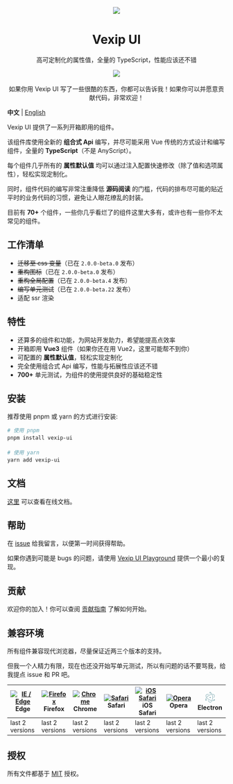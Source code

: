 <p align="center">
  <a href="https://www.vexipui.com/" target="_blank" rel="noopener noreferrer">
    <img
      src="https://raw.githubusercontent.com/qmhc/vexip-ui/main/docs/public/logo.png"
      style="width: 180px;"
    />
  </a>
</p>

<h1 align="center">Vexip UI</h1>

<p align="center">
  高可定制化的属性值，全量的 TypeScript，性能应该还不错
</p>

<p align="center">
  <img src="https://img.shields.io/github/package-json/v/qmhc/vexip-ui" />
</p>

<p align="center">
  如果你用 Vexip UI 写了一些很酷的东西，你都可以告诉我！如果你可以并愿意贡献代码，非常欢迎！
</p>

**中文** | [English](./README.md)

Vexip UI 提供了一系列开箱即用的组件。

该组件库使用全新的 **组合式 Api** 编写，并尽可能采用 Vue 传统的方式设计和编写组件，全量的 **TypeScript**（不是 AnyScript）。

每个组件几乎所有的 **属性默认值** 均可以通过注入配置快速修改（除了值和选项属性），轻松实现定制化。

同时，组件代码的编写非常注重降低 **源码阅读** 的门槛，代码的排布尽可能的贴近平时的业务代码的习惯，避免让人眼花缭乱的封装。

目前有 **70+** 个组件，一些你几乎看烂了的组件这里大多有，或许也有一些你不太常见的组件。

## 工作清单

- ~~迁移至 css 变量~~（已在 `2.0.0-beta.0` 发布）
- ~~重构图标~~（已在 `2.0.0-beta.0` 发布）
- ~~重构全局配置~~（已在 `2.0.0-beta.4` 发布）
- ~~编写单元测试~~（已在 `2.0.0-beta.22` 发布）
- 适配 ssr 渲染

## 特性

- 还算多的组件和功能，为网站开发助力，希望能提高点效率
- 开箱即用 **Vue3** 组件（如果你还在用 Vue2，这里可能帮不到你）
- 可配置的 **属性默认值**，轻松实现定制化
- 完全使用组合式 Api 编写，性能与拓展性应该还不错
- **700+** 单元测试，为组件的使用提供良好的基础稳定性

## 安装

推荐使用 pnpm 或 yarn 的方式进行安装:

```sh
# 使用 pnpm
pnpm install vexip-ui

# 使用 yarn
yarn add vexip-ui
```

## 文档

[这里](https://www.vexipui.com) 可以查看在线文档。

## 帮助

在 [issue](https://github.com/qmhc/vexip-ui/issues) 给我留言，以便第一时间获得帮助。

如果你遇到可能是 bugs 的问题，请使用 [Vexip UI Playground](https://playground.vexipui.com/) 提供一个最小的复现。

## 贡献

欢迎你的加入！你可以查阅 [贡献指南](./CONTRIBUTING.md) 了解如何开始。

## 兼容环境

所有组件兼容现代浏览器，尽量保证近两三个版本的支持。

但我一个人精力有限，现在也还没开始写单元测试，所以有问题的话不要骂我，给我提点 issue 和 PR 吧。

| [<img src="https://raw.githubusercontent.com/alrra/browser-logos/master/src/edge/edge_48x48.png" alt="IE / Edge" width="24" height="24" />](http://godban.github.io/browsers-support-badges/)<br/>Edge | [<img src="https://raw.githubusercontent.com/alrra/browser-logos/master/src/firefox/firefox_48x48.png" alt="Firefox" width="24" height="24" />](http://godban.github.io/browsers-support-badges/)<br/>Firefox | [<img src="https://raw.githubusercontent.com/alrra/browser-logos/master/src/chrome/chrome_48x48.png" alt="Chrome" width="24" height="24" />](http://godban.github.io/browsers-support-badges/)<br/>Chrome | [<img src="https://raw.githubusercontent.com/alrra/browser-logos/master/src/safari/safari_48x48.png" alt="Safari" width="24" height="24" />](http://godban.github.io/browsers-support-badges/)<br/>Safari | [<img src="https://raw.githubusercontent.com/alrra/browser-logos/master/src/safari-ios/safari-ios_48x48.png" alt="iOS Safari" width="24" height="24" />](http://godban.github.io/browsers-support-badges/)<br/>iOS Safari | [<img src="https://raw.githubusercontent.com/alrra/browser-logos/master/src/opera/opera_48x48.png" alt="Opera" width="24" height="24" />](http://godban.github.io/browsers-support-badges/)<br/>Opera | [<img src="https://raw.githubusercontent.com/alrra/browser-logos/master/src/electron/electron_48x48.png" alt="Electron" width="24" height="24" />](http://godban.github.io/browsers-support-badges/)<br/>Electron |
| ------------------------------------------------------------------------------------------------------------------------------------------------------------------------------------------------------ | ------------------------------------------------------------------------------------------------------------------------------------------------------------------------------------------------------------- | --------------------------------------------------------------------------------------------------------------------------------------------------------------------------------------------------------- | --------------------------------------------------------------------------------------------------------------------------------------------------------------------------------------------------------- | ------------------------------------------------------------------------------------------------------------------------------------------------------------------------------------------------------------------------- | ----------------------------------------------------------------------------------------------------------------------------------------------------------------------------------------------------- | ----------------------------------------------------------------------------------------------------------------------------------------------------------------------------------------------------------------- |
| last 2 versions                                                                                                                                                                                        | last 2 versions                                                                                                                                                                                               | last 2 versions                                                                                                                                                                                           | last 2 versions                                                                                                                                                                                           | last 2 versions                                                                                                                                                                                                           | last 2 versions                                                                                                                                                                                       | last 2 versions                                                                                                                                                                                                   |

## 授权

所有文件都基于 [MIT](./LICENSE) 授权。
